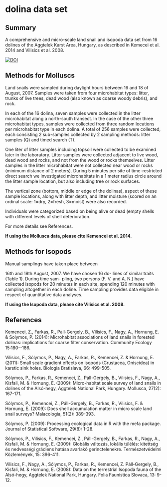 # dolina data set

## Summary

A comprehensive and micro-scale land snail and isopoda data set from 16 dolines of the
Aggtelek Karst Area, Hungary, as described in Kemecei et al. 2014
and Vilisics et al. 2008.

[![DOI](https://zenodo.org/badge/13424/psolymos/dolina-db.svg)](https://zenodo.org/badge/latestdoi/13424/psolymos/dolina-db)

## Methods for Molluscs

Land snails were sampled during daylight hours between
16 and 18 of August, 2007. Samples were taken from four
microhabitat types:
litter, trunks of live trees, dead wood (also known as coarse woody debris), 
and rock.

In each of the 16 dolina, seven samples were collected in the litter microhabitat
along a north-south transect. In the case of the other three
microhabitat types, samples were collected from three random
locations per microhabitat type in each dolina.
A total of 256 samples were
collected, each consisting 2 sub-samples collected
by 2 sampling methods: litter samples (Q) and timed search (T).

One liter of litter samples including topsoil were collected
to be examined later in the laboratory. Litter samples were
collected adjacent to live wood, dead wood and rocks, and
not from the wood or rocks themselves. Litter samples in the
litter microhabitat were not collected near wood or rocks
(minimum distance of 2 meters). During 5 minutes per site of
time-restricted direct search we investigated microhabitats in
a 1 meter radius circle around the litter sample location, but
also including tree or rock surfaces.

The vertical zone (bottom, middle or edge of the dolinas),
aspect of these sample locations,
along with litter depth, and litter moisture (scored on an ordinal scale: 1=dry,
2=fresh, 3=moist) were also recorded.

Individuals were categorized based on being alive or
dead (empty shells with different levels of shell deterioration.

For more details see References.

**If using the Mollusca data, please cite Kemencei et al. 2014.**

## Methods for Isopods

Manual samplings have taken place between 

16th and 18th August, 2007. We have chosen 16 do-
lines of similar traits (Table 1). During time sam-
pling, two persons (F. V. and A. N.) have collected 
isopods for 20 minutes in each site, spending 120 
minutes with sampling altogether in each doline. 
Time sampling provides data eligible in respect of 
quantitative data analyses.

**If using the Isopoda data, please cite Vilisics et al. 2008.**


## References

Kemencei, Z., Farkas, R., Pall-Gergely, B., Vilisics, F., Nagy, A., Hornung,
E. & Solymos, P. (2014): Microhabitat associations of land snails in
forested dolinas: implications for coarse filter conservation.
Community Ecology 15:180--186.

Vilisics, F., Sólymos, P., Nagy, A., Farkas, R., Kemencei, Z. & Hornung, E. (2011): Small scale gradient effects on isopods (Crustacea, Oniscidea) in karstic sink holes. Biologia Bratislava, 66: 499-505.

Sólymos, P., Farkas, R., Kemencei, Z., Páll-Gergely, B., Vilisics, F., Nagy, A., Kisfali, M. & Hornung, E. (2009): Micro-habitat scale survey of land snails in dolines of the Alsó-hegy, Aggtelek National Park, Hungary. Mollusca, 27(2): 167-171.

Sólymos, P., Kemencei, Z., Páll-Gergely, B., Farkas, R., Vilisics, F. & Hornung, E. (2009): Does shell accumulation matter in micro scale land snail surveys? Malacologia, 51(2): 389-393.

Sólymos, P. (2009): Processing ecological data in R with the mefa package. Journal of Statistical Software, 29(8): 1-28.

Sólymos, P., Vilisics, F., Kemencei, Z., Páll-Gergely, B., Farkas, R., Nagy, A., Kisfali, M. & Hornung, E. (2009): Globális változás, lokális túlélés: kitettség és nedvességi grádiens hatása avarlakó gerinctelenekre. Természetvédelmi Közlemények, 15: 396-411.

Vilisics, F., Nagy, A., Sólymos, P., Farkas, R., Kemencei, Z. Páll-Gergely, B., Kisfali, M. & Hornung, E. (2008): Data on the terrestrial Isopoda fauna of the Alsó-hegy, Aggtelek National Park, Hungary. Folia Faunistica Slovaca, 13: 9-12.

